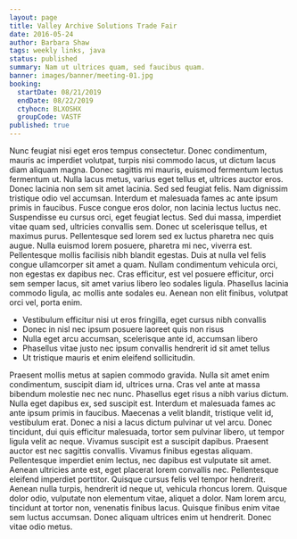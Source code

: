 ```yaml
---
layout: page
title: Valley Archive Solutions Trade Fair
date: 2016-05-24
author: Barbara Shaw
tags: weekly links, java
status: published
summary: Nam ut ultrices quam, sed faucibus quam.
banner: images/banner/meeting-01.jpg
booking:
  startDate: 08/21/2019
  endDate: 08/22/2019
  ctyhocn: BLXOSHX
  groupCode: VASTF
published: true
---
```

Nunc feugiat nisi eget eros tempus consectetur. Donec condimentum, mauris ac imperdiet volutpat, turpis nisi commodo lacus, ut dictum lacus diam aliquam magna. Donec sagittis mi mauris, euismod fermentum lectus fermentum ut. Nulla lacus metus, varius eget tellus et, ultrices auctor eros. Donec lacinia non sem sit amet lacinia. Sed sed feugiat felis. Nam dignissim tristique odio vel accumsan. Interdum et malesuada fames ac ante ipsum primis in faucibus.
Fusce congue eros dolor, non lacinia lectus luctus nec. Suspendisse eu cursus orci, eget feugiat lectus. Sed dui massa, imperdiet vitae quam sed, ultricies convallis sem. Donec ut scelerisque tellus, et maximus purus. Pellentesque sed lorem sed ex luctus pharetra nec quis augue. Nulla euismod lorem posuere, pharetra mi nec, viverra est. Pellentesque mollis facilisis nibh blandit egestas. Duis at nulla vel felis congue ullamcorper sit amet a quam. Nullam condimentum vehicula orci, non egestas ex dapibus nec. Cras efficitur, est vel posuere efficitur, orci sem semper lacus, sit amet varius libero leo sodales ligula. Phasellus lacinia commodo ligula, ac mollis ante sodales eu. Aenean non elit finibus, volutpat orci vel, porta enim.

* Vestibulum efficitur nisi ut eros fringilla, eget cursus nibh convallis
* Donec in nisl nec ipsum posuere laoreet quis non risus
* Nulla eget arcu accumsan, scelerisque ante id, accumsan libero
* Phasellus vitae justo nec ipsum convallis hendrerit id sit amet tellus
* Ut tristique mauris et enim eleifend sollicitudin.

Praesent mollis metus at sapien commodo gravida. Nulla sit amet enim condimentum, suscipit diam id, ultrices urna. Cras vel ante at massa bibendum molestie nec nec nunc. Phasellus eget risus a nibh varius dictum. Nulla eget dapibus ex, sed suscipit est. Interdum et malesuada fames ac ante ipsum primis in faucibus. Maecenas a velit blandit, tristique velit id, vestibulum erat.
Donec a nisi a lacus dictum pulvinar ut vel arcu. Donec tincidunt, dui quis efficitur malesuada, tortor sem pulvinar libero, ut tempor ligula velit ac neque. Vivamus suscipit est a suscipit dapibus. Praesent auctor est nec sagittis convallis. Vivamus finibus egestas aliquam. Pellentesque imperdiet enim lectus, nec dapibus est vulputate sit amet. Aenean ultricies ante est, eget placerat lorem convallis nec. Pellentesque eleifend imperdiet porttitor. Quisque cursus felis vel tempor hendrerit. Aenean nulla turpis, hendrerit id neque ut, vehicula rhoncus lorem. Quisque dolor odio, vulputate non elementum vitae, aliquet a dolor. Nam lorem arcu, tincidunt at tortor non, venenatis finibus lacus. Quisque finibus enim vitae sem luctus accumsan. Donec aliquam ultrices enim ut hendrerit. Donec vitae odio metus.
